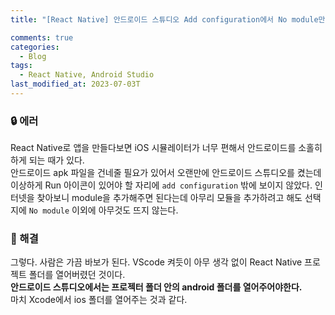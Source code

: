 ```yaml
---
title: "[React Native] 안드로이드 스튜디오 Add configuration에서 No module만 선택 가능한 현상"

comments: true
categories:
  - Blog
tags:
  - React Native, Android Studio
last_modified_at: 2023-07-03T
---
```


### 🔒 에러

React Native로 앱을 만들다보면 iOS 시뮬레이터가 너무 편해서 안드로이드를 소홀히 하게 되는 때가 있다.  
안드로이드 apk 파일을 건네줄 필요가 있어서 오랜만에 안드로이드 스튜디오를 켰는데 이상하게 Run 아이콘이 있어야 할 자리에 `add configuration` 밖에 보이지 않았다.
인터넷을 찾아보니 module을 추가해주면 된다는데 아무리 모듈을 추가하려고 해도 선택지에 `No module` 이외에 아무것도 뜨지 않는다. 

### 🔑 해결

그렇다. 사람은 가끔 바보가 된다. VScode 켜듯이 아무 생각 없이 React Native 프로젝트 폴더를 열어버렸던 것이다.  
**안드로이드 스튜디오에서는 프로젝터 폴더 안의 android 폴더를 열어주어야한다.**  
마치 Xcode에서 ios 폴더를 열어주는 것과 같다. 